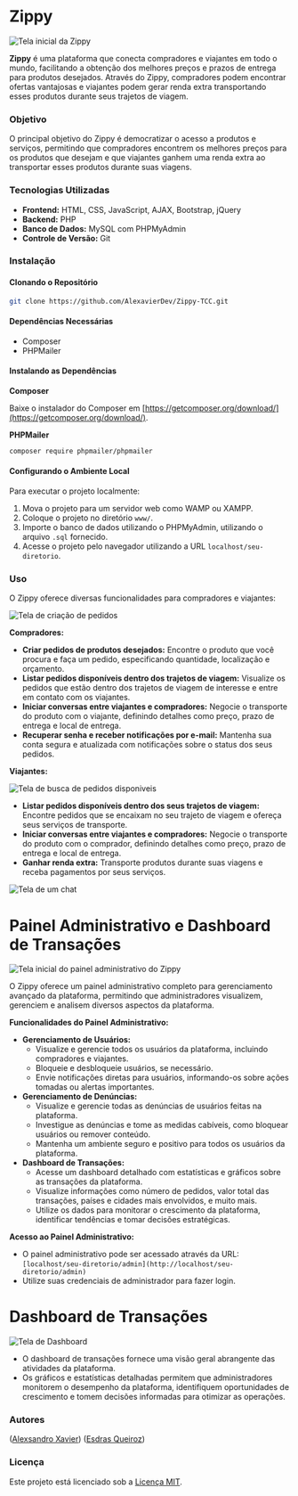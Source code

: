 # Zippy

![Tela inicial da Zippy](screenshots/index.png)

**Zippy** é uma plataforma que conecta compradores e viajantes em todo o mundo, facilitando a obtenção dos melhores preços e prazos de entrega para produtos desejados. Através do Zippy, compradores podem encontrar ofertas vantajosas e viajantes podem gerar renda extra transportando esses produtos durante seus trajetos de viagem.

### Objetivo

O principal objetivo do Zippy é democratizar o acesso a produtos e serviços, permitindo que compradores encontrem os melhores preços para os produtos que desejam e que viajantes ganhem uma renda extra ao transportar esses produtos durante suas viagens.

### Tecnologias Utilizadas

* **Frontend:** HTML, CSS, JavaScript, AJAX, Bootstrap, jQuery
* **Backend:** PHP
* **Banco de Dados:** MySQL com PHPMyAdmin
* **Controle de Versão:** Git

### Instalação

#### Clonando o Repositório

```bash
git clone https://github.com/AlexavierDev/Zippy-TCC.git
```

#### Dependências Necessárias

* Composer
* PHPMailer

#### Instalando as Dependências

**Composer**

Baixe o instalador do Composer em [https://getcomposer.org/download/](https://getcomposer.org/download/).

**PHPMailer**

```bash
composer require phpmailer/phpmailer
```

#### Configurando o Ambiente Local

Para executar o projeto localmente:

1. Mova o projeto para um servidor web como WAMP ou XAMPP.
2. Coloque o projeto no diretório `www/`.
3. Importe o banco de dados utilizando o PHPMyAdmin, utilizando o arquivo `.sql` fornecido.
4. Acesse o projeto pelo navegador utilizando a URL `localhost/seu-diretorio`.

### Uso

O Zippy oferece diversas funcionalidades para compradores e viajantes:

![Tela de criação de pedidos](screenshots/criar-pedido.png)

**Compradores:**

* **Criar pedidos de produtos desejados:** Encontre o produto que você procura e faça um pedido, especificando quantidade, localização e orçamento.
* **Listar pedidos disponíveis dentro dos trajetos de viagem:** Visualize os pedidos que estão dentro dos trajetos de viagem de interesse e entre em contato com os viajantes.
* **Iniciar conversas entre viajantes e compradores:** Negocie o transporte do produto com o viajante, definindo detalhes como preço, prazo de entrega e local de entrega.
* **Recuperar senha e receber notificações por e-mail:** Mantenha sua conta segura e atualizada com notificações sobre o status dos seus pedidos.


**Viajantes:**

![Tela de busca de pedidos disponiveis ](screenshots/pesquisar-pedidos.png)

* **Listar pedidos disponíveis dentro dos seus trajetos de viagem:** Encontre pedidos que se encaixam no seu trajeto de viagem e ofereça seus serviços de transporte.
* **Iniciar conversas entre viajantes e compradores:** Negocie o transporte do produto com o comprador, definindo detalhes como preço, prazo de entrega e local de entrega.
* **Ganhar renda extra:** Transporte produtos durante suas viagens e receba pagamentos por seus serviços.


![Tela de um chat ](screenshots/chat.png)

# Painel Administrativo e Dashboard de Transações

![Tela inicial do painel administrativo do Zippy](screenshots/denunciados.png)

O Zippy oferece um painel administrativo completo para gerenciamento avançado da plataforma, permitindo que administradores visualizem, gerenciem e analisem diversos aspectos da plataforma.

**Funcionalidades do Painel Administrativo:**

* **Gerenciamento de Usuários:**
    * Visualize e gerencie todos os usuários da plataforma, incluindo compradores e viajantes.
    * Bloqueie e desbloqueie usuários, se necessário.
    * Envie notificações diretas para usuários, informando-os sobre ações tomadas ou alertas importantes.
* **Gerenciamento de Denúncias:**
    * Visualize e gerencie todas as denúncias de usuários feitas na plataforma.
    * Investigue as denúncias e tome as medidas cabíveis, como bloquear usuários ou remover conteúdo.
    * Mantenha um ambiente seguro e positivo para todos os usuários da plataforma.
* **Dashboard de Transações:**
    * Acesse um dashboard detalhado com estatísticas e gráficos sobre as transações da plataforma.
    * Visualize informações como número de pedidos, valor total das transações, países e cidades mais envolvidos, e muito mais.
    * Utilize os dados para monitorar o crescimento da plataforma, identificar tendências e tomar decisões estratégicas.

**Acesso ao Painel Administrativo:**

* O painel administrativo pode ser acessado através da URL: `[localhost/seu-diretorio/admin](http://localhost/seu-diretorio/admin)`
* Utilize suas credenciais de administrador para fazer login.

# Dashboard de Transações

![Tela de Dashboard](screenshots/dashboard.png)

* O dashboard de transações fornece uma visão geral abrangente das atividades da plataforma.
* Os gráficos e estatísticas detalhadas permitem que administradores monitorem o desempenho da plataforma, identifiquem oportunidades de crescimento e tomem decisões informadas para otimizar as operações.


### Autores
([Alexsandro Xavier](https://github.com/AlexavierDev)) 
([Esdras Queiroz](https://github.com/))


### Licença

Este projeto está licenciado sob a [Licença MIT](https://opensource.org/licenses/MIT).
